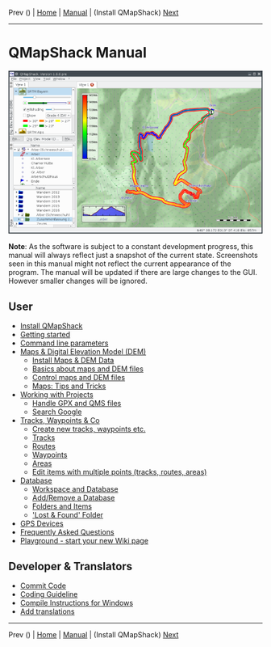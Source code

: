 Prev () | [Home](Home) | [Manual](DocMain) | (Install QMapShack) [Next](DocGetQMapShack)
- - -

# QMapShack Manual

![start](images/maproom1.png)

**Note**: As the software is subject to a constant development progress, this manual will
always reflect just a snapshot of the current state. Screenshots seen in this manual might 
not reflect the current appearance of the program. The manual will be updated if there are 
large changes to the GUI. However smaller changes will be ignored. 

## User

* [Install QMapShack](DocGetQMapShack)
* [Getting started](DocGettingStarted)
* [Command line parameters](DocCmdOptions)
* [Maps & Digital Elevation Model (DEM)](DocInstallMapDem)
    * [Install Maps & DEM Data](DocInstallMapDem)
    * [Basics about maps and DEM files](DocBasicsMapDem)
    * [Control maps and DEM files](DocControlMapDem)
    * [Maps: Tips and Tricks](DocMapsTipsTricks)
* [Working with Projects](DocWorkingWithProjects)
    * [Handle GPX and QMS files](DocHandleGpxFiles)
    * [Search Google](DocSearchGoogle)
* [Tracks, Waypoints & Co](DocGisItems)
    * [Create new tracks, waypoints etc.](DocGisItemsNew)
    * [Tracks](DocGisItemsTrk2)
    * [Routes](DocGisItemsRte)
    * [Waypoints](DocGisItemsWpt)
    * [Areas](DocGisItemsArea)
    * [Edit items with multiple points (tracks, routes, areas)](DocGisItemsEditMultiple)
* [Database](DocGisDatabase)
    * [Workspace and Database](DocGisDatabaseWorkspaceDatabase)
    * [Add/Remove a Database](DocGisDatabaseAddRemove)
    * [Folders and Items](DocGisDatabaseFoldersItems)
    * ['Lost & Found' Folder](DocGisDatabaseLostFound)
* [GPS Devices](DocGisDevices)
* [Frequently Asked Questions](DocFaq)
* [Playground - start your new Wiki page](DocPlayground)

## Developer & Translators

* [Commit Code](DeveloperCommitCode)
* [Coding Guideline](DeveloperCodingGuideline)
* [Compile Instructions for Windows](BuildWindowsVisualStudio)
* [Add translations](DeveloperTranslate)

- - -
Prev () | [Home](Home) | [Manual](DocMain) | (Install QMapShack) [Next](DocGetQMapShack)
